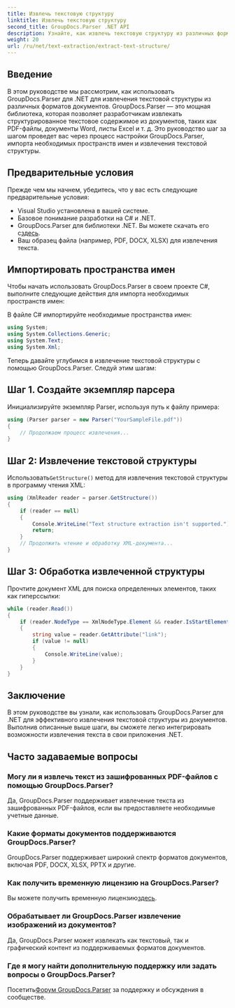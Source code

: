 ```yaml
---
title: Извлечь текстовую структуру
linktitle: Извлечь текстовую структуру
second_title: GroupDocs.Parser .NET API
description: Узнайте, как извлечь текстовую структуру из различных форматов документов с помощью GroupDocs.Parser для .NET. Пошаговое руководство с примерами кода.
weight: 20
url: /ru/net/text-extraction/extract-text-structure/
---
```

## Введение
В этом руководстве мы рассмотрим, как использовать GroupDocs.Parser для .NET для извлечения текстовой структуры из различных форматов документов. GroupDocs.Parser — это мощная библиотека, которая позволяет разработчикам извлекать структурированное текстовое содержимое из документов, таких как PDF-файлы, документы Word, листы Excel и т. д. Это руководство шаг за шагом проведет вас через процесс настройки GroupDocs.Parser, импорта необходимых пространств имен и извлечения текстовой структуры.
## Предварительные условия
Прежде чем мы начнем, убедитесь, что у вас есть следующие предварительные условия:
- Visual Studio установлена в вашей системе.
- Базовое понимание разработки на C# и .NET.
-  GroupDocs.Parser для библиотеки .NET. Вы можете скачать его с[здесь](https://releases.groupdocs.com/parser/net/).
- Ваш образец файла (например, PDF, DOCX, XLSX) для извлечения текста.
## Импортировать пространства имен
Чтобы начать использовать GroupDocs.Parser в своем проекте C#, выполните следующие действия для импорта необходимых пространств имен:

В файле C# импортируйте необходимые пространства имен:
```csharp
using System;
using System.Collections.Generic;
using System.Text;
using System.Xml;
```
Теперь давайте углубимся в извлечение текстовой структуры с помощью GroupDocs.Parser. Следуй этим шагам:
## Шаг 1. Создайте экземпляр парсера
Инициализируйте экземпляр Parser, используя путь к файлу примера:
```csharp
using (Parser parser = new Parser("YourSampleFile.pdf"))
{
    // Продолжаем процесс извлечения...
}
```
## Шаг 2: Извлечение текстовой структуры
 Использовать`GetStructure()` метод для извлечения текстовой структуры в программу чтения XML:
```csharp
using (XmlReader reader = parser.GetStructure())
{
    if (reader == null)
    {
        Console.WriteLine("Text structure extraction isn't supported.");
        return;
    }
    // Продолжить чтение и обработку XML-документа...
}
```
## Шаг 3: Обработка извлеченной структуры
Прочтите документ XML для поиска определенных элементов, таких как гиперссылки:
```csharp
while (reader.Read())
{
    if (reader.NodeType == XmlNodeType.Element && reader.IsStartElement() && reader.Name.ToLowerInvariant() == "hyperlink")
    {
        string value = reader.GetAttribute("link");
        if (value != null)
        {
            Console.WriteLine(value);
        }
    }
}
```
## Заключение
В этом руководстве вы узнали, как использовать GroupDocs.Parser для .NET для эффективного извлечения текстовой структуры из документов. Выполнив описанные выше шаги, вы сможете легко интегрировать возможности извлечения текста в свои приложения .NET.

## Часто задаваемые вопросы
### Могу ли я извлечь текст из зашифрованных PDF-файлов с помощью GroupDocs.Parser?
Да, GroupDocs.Parser поддерживает извлечение текста из зашифрованных PDF-файлов, если вы предоставляете необходимые учетные данные.
### Какие форматы документов поддерживаются GroupDocs.Parser?
GroupDocs.Parser поддерживает широкий спектр форматов документов, включая PDF, DOCX, XLSX, PPTX и другие.
### Как получить временную лицензию на GroupDocs.Parser?
 Вы можете получить временную лицензию[здесь](https://purchase.groupdocs.com/temporary-license/).
### Обрабатывает ли GroupDocs.Parser извлечение изображений из документов?
Да, GroupDocs.Parser может извлекать как текстовый, так и графический контент из поддерживаемых форматов документов.
### Где я могу найти дополнительную поддержку или задать вопросы о GroupDocs.Parser?
 Посетить[Форум GroupDocs.Parser](https://forum.groupdocs.com/c/parser/17) за поддержку и обсуждения в сообществе.